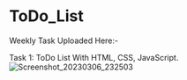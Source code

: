 # ToDo_List
Weekly Task Uploaded Here:-

Task 1: ToDo List With HTML, CSS, JavaScript.
![Screenshot_20230306_232503](https://user-images.githubusercontent.com/91413755/223192070-329b413e-68d7-45c9-ac0d-13a1be6f3766.png)
